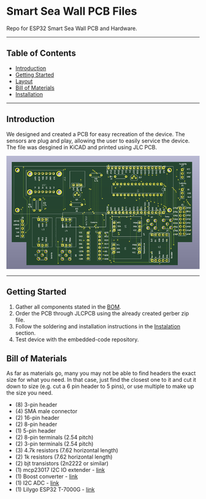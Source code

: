 # Smart Sea Wall PCB Files
Repo for ESP32 Smart Sea Wall PCB and Hardware.  
***

## Table of Contents
- [Introduction](#introduction)
- [Getting Started](#getting-started)
- [Layout](#contains)
- [Bill of Materials](#bill-of-materials)
- [Installation](#installation)

***

## Introduction

We designed and created a PCB for easy recreation of the device. The sensors are plug and play, allowing the user to easily service the device. The file was desgined in KiCAD and printed using JLC PCB.

![alt text](pictures/picture1.png)

***

## Getting Started

 1. Gather all components stated in the [BOM](#bill-of-materials).
 2. Order the PCB through JLCPCB using the already created gerber zip file.
 3. Follow the soldering and installation instructions in the [Instalation](#installation) section.
 4. Test device with the embedded-code repository.

## Bill of Materials

As far as materials go, many you may not be able to find headers the exact size for what you need. In that case, just find the closest one to it and cut it down to size (e.g. cut a 6 pin header to 5 pins), or use multiple to make up the size you need.

 - (8) 3-pin header
 - (4) SMA male connector
 - (2) 16-pin header
 - (2) 8-pin header
 - (1) 5-pin header
 - (2) 8-pin terminals (2.54 pitch)
 - (2) 3-pin terminals (2.54 pitch)
 - (3) 4.7k resistors (7.62 horizontal length)
 - (2) 1k resistors (7.62 horizontal length)
 - (2) bjt transistors (2n2222 or similar)
 - (1) mcp23017 I2C IO extender - [link](https://www.digikey.com/en/products/detail/microchip-technology/MCP23017-E-SP/894272)
 - (1) Boost converter - [link](https://a.co/d/0dH0B8B)
 - (1) I2C ADC - [link](https://www.adafruit.com/product/1083)
 - (1) Lilygo ESP32 T-7000G - [link](https://lilygo.cc/products/t-sim7000g?srsltid=AfmBOoofkf4orIAGPrCQvzU6p47uRy_uEcURHfCpysc8IG0x-OTQUHQe)